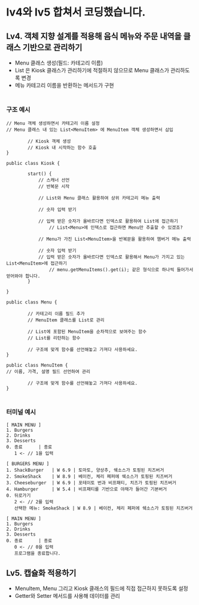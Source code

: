 # lv4와 lv5 합쳐서 코딩했습니다.
## Lv4. 객체 지향 설계를 적용해 음식 메뉴와 주문 내역을 클래스 기반으로 관리하기
- Menu 클래스 생성(필드: 카테고리 이름)
- List<MenuItem> 은 Kiosk 클래스가 관리하기에 적절하지 않으므로 Menu 클래스가 관리하도록 변경
- 메뉴 카테고리 이름을 반환하는 메서드가 구현

### <br>구조 예시
```public static void main(String[] args) {
// Menu 객체 생성하면서 카테고리 이름 설정
// Menu 클래스 내 있는 List<MenuItem> 에 MenuItem 객체 생성하면서 삽입

		// Kiosk 객체 생성
		// Kiosk 내 시작하는 함수 호출
}

public class Kiosk {

		start() {
			// 스캐너 선언
			// 반복문 시작
			
			// List와 Menu 클래스 활용하여 상위 카테고리 메뉴 출력
			
			// 숫자 입력 받기
			
			// 입력 받은 숫자가 올바르다면 인덱스로 활용하여 List에 접근하기
				// List<Menu>에 인덱스로 접근하면 Menu만 추출할 수 있겠죠?
			
			// Menu가 가진 List<MenuItem>을 반복문을 활용하여 햄버거 메뉴 출력
			
			// 숫자 입력 받기
			// 입력 받은 숫자가 올바르다면 인덱스로 활용해서 Menu가 가지고 있는 List<MenuItem>에 접근하기
				// menu.getMenuItems().get(i); 같은 형식으로 하나씩 들어가서 얻어와야 합니다.
		}

}

public class Menu {

		// 카테고리 이름 필드 추가
		// MenuItem 클래스를 List로 관리
		
		// List에 포함된 MenuItem을 순차적으로 보여주는 함수
		// List를 리턴하는 함수
		
		// 구조에 맞게 함수를 선언해놓고 가져다 사용하세요.
}

public class MenuItem {
// 이름, 가격, 설명 필드 선언하여 관리

		// 구조에 맞게 함수를 선언해놓고 가져다 사용하세요.
}
```
### <br>터미널 예시
```
[ MAIN MENU ]
1. Burgers
2. Drinks
3. Desserts
0. 종료      | 종료
   1 <- // 1을 입력

[ BURGERS MENU ]
1. ShackBurger   | W 6.9 | 토마토, 양상추, 쉑소스가 토핑된 치즈버거
2. SmokeShack    | W 8.9 | 베이컨, 체리 페퍼에 쉑소스가 토핑된 치즈버거
3. Cheeseburger  | W 6.9 | 포테이토 번과 비프패티, 치즈가 토핑된 치즈버거
4. Hamburger     | W 5.4 | 비프패티를 기반으로 야채가 들어간 기본버거
0. 뒤로가기
   2 <- // 2를 입력
   선택한 메뉴: SmokeShack | W 8.9 | 베이컨, 체리 페퍼에 쉑소스가 토핑된 치즈버거

[ MAIN MENU ]
1. Burgers
2. Drinks
3. Desserts
0. 종료      | 종료
   0 <- // 0을 입력
   프로그램을 종료합니다.
```
## Lv5. 캡슐화 적용하기
- MenuItem, Menu 그리고 Kiosk 클래스의 필드에 직접 접근하지 못하도록 설정
- Getter와 Setter 메서드를 사용해 데이터를 관리
